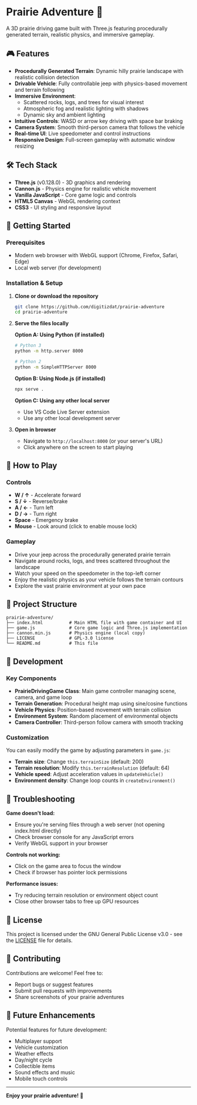 # Prairie Adventure 🚙

A 3D prairie driving game built with Three.js featuring procedurally generated terrain, realistic physics, and immersive gameplay.

## 🎮 Features

- **Procedurally Generated Terrain**: Dynamic hilly prairie landscape with realistic collision detection
- **Drivable Vehicle**: Fully controllable jeep with physics-based movement and terrain following
- **Immersive Environment**: 
  - Scattered rocks, logs, and trees for visual interest
  - Atmospheric fog and realistic lighting with shadows
  - Dynamic sky and ambient lighting
- **Intuitive Controls**: WASD or arrow key driving with space bar braking
- **Camera System**: Smooth third-person camera that follows the vehicle
- **Real-time UI**: Live speedometer and control instructions
- **Responsive Design**: Full-screen gameplay with automatic window resizing

## 🛠️ Tech Stack

- **Three.js** (v0.128.0) - 3D graphics and rendering
- **Cannon.js** - Physics engine for realistic vehicle movement
- **Vanilla JavaScript** - Core game logic and controls
- **HTML5 Canvas** - WebGL rendering context
- **CSS3** - UI styling and responsive layout

## 🚀 Getting Started

### Prerequisites

- Modern web browser with WebGL support (Chrome, Firefox, Safari, Edge)
- Local web server (for development)

### Installation & Setup

1. **Clone or download the repository**
   ```bash
   git clone https://github.com/digitizdat/prairie-adventure
   cd prairie-adventure
   ```

2. **Serve the files locally**
   
   **Option A: Using Python (if installed)**
   ```bash
   # Python 3
   python -m http.server 8000
   
   # Python 2
   python -m SimpleHTTPServer 8000
   ```
   
   **Option B: Using Node.js (if installed)**
   ```bash
   npx serve .
   ```
   
   **Option C: Using any other local server**
   - Use VS Code Live Server extension
   - Use any other local development server

3. **Open in browser**
   - Navigate to `http://localhost:8000` (or your server's URL)
   - Click anywhere on the screen to start playing

## 🎯 How to Play

### Controls
- **W / ↑** - Accelerate forward
- **S / ↓** - Reverse/brake
- **A / ←** - Turn left
- **D / →** - Turn right
- **Space** - Emergency brake
- **Mouse** - Look around (click to enable mouse lock)

### Gameplay
- Drive your jeep across the procedurally generated prairie terrain
- Navigate around rocks, logs, and trees scattered throughout the landscape
- Watch your speed on the speedometer in the top-left corner
- Enjoy the realistic physics as your vehicle follows the terrain contours
- Explore the vast prairie environment at your own pace

## 📁 Project Structure

```
prairie-adventure/
├── index.html          # Main HTML file with game container and UI
├── game.js             # Core game logic and Three.js implementation
├── cannon.min.js       # Physics engine (local copy)
├── LICENSE             # GPL-3.0 license
└── README.md           # This file
```

## 🔧 Development

### Key Components

- **PrairieDrivingGame Class**: Main game controller managing scene, camera, and game loop
- **Terrain Generation**: Procedural height map using sine/cosine functions
- **Vehicle Physics**: Position-based movement with terrain collision
- **Environment System**: Random placement of environmental objects
- **Camera Controller**: Third-person follow camera with smooth tracking

### Customization

You can easily modify the game by adjusting parameters in `game.js`:

- **Terrain size**: Change `this.terrainSize` (default: 200)
- **Terrain resolution**: Modify `this.terrainResolution` (default: 64)
- **Vehicle speed**: Adjust acceleration values in `updateVehicle()`
- **Environment density**: Change loop counts in `createEnvironment()`

## 🐛 Troubleshooting

**Game doesn't load:**
- Ensure you're serving files through a web server (not opening index.html directly)
- Check browser console for any JavaScript errors
- Verify WebGL support in your browser

**Controls not working:**
- Click on the game area to focus the window
- Check if browser has pointer lock permissions

**Performance issues:**
- Try reducing terrain resolution or environment object count
- Close other browser tabs to free up GPU resources

## 📄 License

This project is licensed under the GNU General Public License v3.0 - see the [LICENSE](LICENSE) file for details.

## 🤝 Contributing

Contributions are welcome! Feel free to:
- Report bugs or suggest features
- Submit pull requests with improvements
- Share screenshots of your prairie adventures

## 🎨 Future Enhancements

Potential features for future development:
- Multiplayer support
- Vehicle customization
- Weather effects
- Day/night cycle
- Collectible items
- Sound effects and music
- Mobile touch controls

---

**Enjoy your prairie adventure!** 🌾
